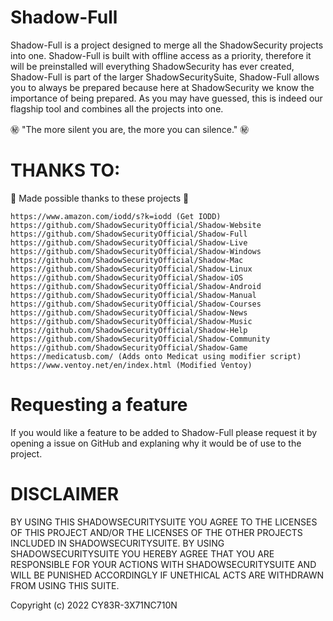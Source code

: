 # Shadow-Full

Shadow-Full is a project designed to merge all the ShadowSecurity projects into one. Shadow-Full is built with offline access as a priority, therefore it will be preinstalled will everything ShadowSecurity has ever created, Shadow-Full is part of the larger ShadowSecuritySuite, Shadow-Full allows you to always be prepared because here at ShadowSecurity we know the importance of being prepared. As you may have guessed, this is indeed our flagship tool and combines all the projects into one.

㊙️ "The more silent you are, the more you can silence." ㊙️

# THANKS TO:

💖 Made possible thanks to these projects 💖

```
https://www.amazon.com/iodd/s?k=iodd (Get IODD)
https://github.com/ShadowSecurityOfficial/Shadow-Website
https://github.com/ShadowSecurityOfficial/Shadow-Full
https://github.com/ShadowSecurityOfficial/Shadow-Live
https://github.com/ShadowSecurityOfficial/Shadow-Windows
https://github.com/ShadowSecurityOfficial/Shadow-Mac
https://github.com/ShadowSecurityOfficial/Shadow-Linux
https://github.com/ShadowSecurityOfficial/Shadow-iOS
https://github.com/ShadowSecurityOfficial/Shadow-Android
https://github.com/ShadowSecurityOfficial/Shadow-Manual
https://github.com/ShadowSecurityOfficial/Shadow-Courses
https://github.com/ShadowSecurityOfficial/Shadow-News
https://github.com/ShadowSecurityOfficial/Shadow-Music
https://github.com/ShadowSecurityOfficial/Shadow-Help
https://github.com/ShadowSecurityOfficial/Shadow-Community
https://github.com/ShadowSecurityOfficial/Shadow-Game
https://medicatusb.com/ (Adds onto Medicat using modifier script)
https://www.ventoy.net/en/index.html (Modified Ventoy)
```
# Requesting a feature

If you would like a feature to be added to Shadow-Full please request it by opening a issue on GitHub and explaning why it would be of use to the project.

# DISCLAIMER

BY USING THIS SHADOWSECURITYSUITE YOU AGREE TO THE LICENSES OF THIS PROJECT AND/OR THE LICENSES OF THE OTHER PROJECTS INCLUDED IN SHADOWSECURITYSUITE. BY USING SHADOWSECURITYSUITE YOU HEREBY AGREE THAT YOU ARE RESPONSIBLE FOR YOUR ACTIONS WITH SHADOWSECURITYSUITE AND WILL BE PUNISHED ACCORDINGLY IF UNETHICAL ACTS ARE WITHDRAWN FROM USING THIS SUITE. 

Copyright (c) 2022 CY83R-3X71NC710N
